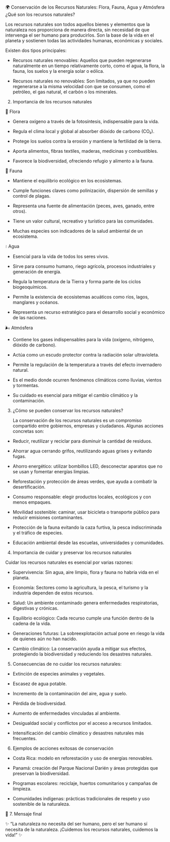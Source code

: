 🌍 Conservación de los Recursos Naturales: Flora, Fauna, Agua y Atmósfera
¿Qué son los recursos naturales?

Los recursos naturales son todos aquellos bienes y elementos que la naturaleza nos proporciona de manera directa, sin necesidad de que intervenga el ser humano para producirlos. Son la base de la vida en el planeta y sostienen todas las actividades humanas, económicas y sociales.

Existen dos tipos principales:

- Recursos naturales renovables: Aquellos que pueden regenerarse naturalmente en un tiempo relativamente corto, como el agua, la flora, la fauna, los suelos y la energía solar o eólica.

- Recursos naturales no renovables: Son limitados, ya que no pueden regenerarse a la misma velocidad con que se consumen, como el petróleo, el gas natural, el carbón o los minerales.

2. Importancia de los recursos naturales
   
🌱 Flora

- Genera oxígeno a través de la fotosíntesis, indispensable para la vida.

- Regula el clima local y global al absorber dióxido de carbono (CO₂).

- Protege los suelos contra la erosión y mantiene la fertilidad de la tierra.

- Aporta alimentos, fibras textiles, maderas, medicinas y combustibles.

- Favorece la biodiversidad, ofreciendo refugio y alimento a la fauna.
  

🐾 Fauna


- Mantiene el equilibrio ecológico en los ecosistemas.

- Cumple funciones claves como polinización, dispersión de semillas y control de plagas.

- Representa una fuente de alimentación (peces, aves, ganado, entre otros).

- Tiene un valor cultural, recreativo y turístico para las comunidades.

- Muchas especies son indicadores de la salud ambiental de un ecosistema.
  

💧 Agua


- Esencial para la vida de todos los seres vivos.

- Sirve para consumo humano, riego agrícola, procesos industriales y generación de energía.

- Regula la temperatura de la Tierra y forma parte de los ciclos biogeoquímicos.

- Permite la existencia de ecosistemas acuáticos como ríos, lagos, manglares y océanos.

- Representa un recurso estratégico para el desarrollo social y económico de las naciones.
  

🌬️ Atmósfera


- Contiene los gases indispensables para la vida (oxígeno, nitrógeno, dióxido de carbono).

- Actúa como un escudo protector contra la radiación solar ultravioleta.

- Permite la regulación de la temperatura a través del efecto invernadero natural.

- Es el medio donde ocurren fenómenos climáticos como lluvias, vientos y tormentas.

- Su cuidado es esencial para mitigar el cambio climático y la contaminación.
  

3. ¿Cómo se pueden conservar los recursos naturales?

    La conservación de los recursos naturales es un compromiso compartido entre gobiernos, empresas y ciudadanos. Algunas acciones concretas son:

- Reducir, reutilizar y reciclar para disminuir la cantidad de residuos.

- Ahorrar agua cerrando grifos, reutilizando aguas grises y evitando fugas.

- Ahorro energético: utilizar bombillos LED, desconectar aparatos que no se usan y fomentar energías limpias.

- Reforestación y protección de áreas verdes, que ayuda a combatir la desertificación.

- Consumo responsable: elegir productos locales, ecológicos y con menos empaques.

- Movilidad sostenible: caminar, usar bicicleta o transporte público para reducir emisiones contaminantes.

- Protección de la fauna evitando la caza furtiva, la pesca indiscriminada y el tráfico de especies.

- Educación ambiental desde las escuelas, universidades y comunidades.



4. Importancia de cuidar y preservar los recursos naturales

Cuidar los recursos naturales es esencial por varias razones:


- Supervivencia: Sin agua, aire limpio, flora y fauna no habría vida en el planeta.

- Economía: Sectores como la agricultura, la pesca, el turismo y la industria dependen de estos recursos.

- Salud: Un ambiente contaminado genera enfermedades respiratorias, digestivas y crónicas.

- Equilibrio ecológico: Cada recurso cumple una función dentro de la cadena de la vida.

- Generaciones futuras: La sobreexplotación actual pone en riesgo la vida de quienes aún no han nacido.

- Cambio climático: La conservación ayuda a mitigar sus efectos, protegiendo la biodiversidad y reduciendo los desastres naturales.
  

5. Consecuencias de no cuidar los recursos naturales:
   

- Extinción de especies animales y vegetales.

- Escasez de agua potable.

- Incremento de la contaminación del aire, agua y suelo.

- Pérdida de biodiversidad.

- Aumento de enfermedades vinculadas al ambiente.

- Desigualdad social y conflictos por el acceso a recursos limitados.

- Intensificación del cambio climático y desastres naturales más frecuentes.
  

6. Ejemplos de acciones exitosas de conservación

- Costa Rica: modelo en reforestación y uso de energías renovables.

- Panamá: creación del Parque Nacional Darién y áreas protegidas que preservan la biodiversidad.

- Programas escolares: reciclaje, huertos comunitarios y campañas de limpieza.

- Comunidades indígenas: prácticas tradicionales de respeto y uso sostenible de la naturaleza.

🌟 7. Mensaje final 

✨ “La naturaleza no necesita del ser humano, pero el ser humano sí necesita de la naturaleza. ¡Cuidemos los recursos naturales, cuidemos la vida!” ✨
